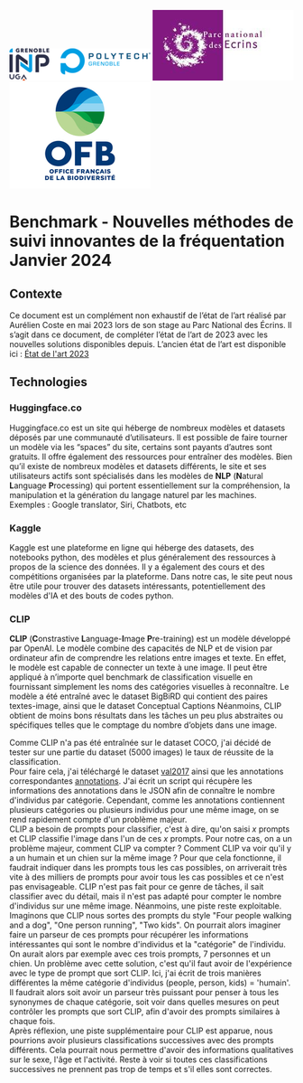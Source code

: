 ![Logo Polytech&INP](assets/logo_Polytech&INP.png)
![Logo PNE](assets/logo_PNE.jpg)
![Logo OFB](assets/logo_OFB.jpg)  
# Benchmark - Nouvelles méthodes de suivi innovantes de la fréquentation <br> Janvier 2024

## Contexte
Ce document est un complément non exhaustif de l’état de l’art réalisé par Aurélien Coste en mai 2023 lors de son stage au Parc National des Écrins. Il s’agit dans ce document, de compléter l’état de l’art de 2023 avec les nouvelles solutions disponibles depuis. L’ancien état de l’art est disponible ici : [État de l'art 2023](https://github.com/Attendance-PNE-OFB/docs/blob/main/assets/%C3%89tat%20de%20l'art%20-%20M%C3%A9thodes%20de%20suivi%20innovantes.pdf)

## Technologies
### Huggingface.co
Huggingface.co est un site qui héberge de nombreux modèles et datasets déposés par une communauté d’utilisateurs. 
Il est possible de faire tourner un modèle via les “spaces” du site, certains sont payants d’autres sont gratuits. 
Il offre également des ressources pour entraîner des modèles. Bien qu’il existe de nombreux modèles et datasets différents, 
le site et ses utilisateurs actifs sont spécialisés dans les modèles de **NLP** (**N**atural **L**anguage **P**rocessing) qui portent essentiellement sur la compréhension, 
la manipulation et la génération du langage naturel par les machines. Exemples : Google translator, Siri, Chatbots, etc

### Kaggle
Kaggle est une plateforme en ligne qui héberge des datasets, des notebooks python, des modèles et plus généralement des ressources à propos de la science des données. Il y a également des cours et des compétitions organisées par la plateforme. Dans notre cas, le site peut nous être utile pour trouver des datasets intéressants, potentiellement des modèles d'IA et des bouts de codes python.

### CLIP
**CLIP** (**C**onstrastive **L**anguage-**I**mage **P**re-training) est un modèle développé par OpenAI. 
Le modèle combine des capacités de NLP et de vision par ordinateur afin de comprendre les relations entre images et texte. En effet, le modèle est capable de connecter un texte à une image. 
Il peut être appliqué à n’importe quel benchmark de classification visuelle en fournissant simplement les noms des catégories visuelles à reconnaître. 
Le modèle a été entraîné avec le dataset BigBiRD qui contient des paires textes-image, ainsi que le dataset Conceptual Captions
Néanmoins, CLIP obtient de moins bons résultats dans les tâches un peu plus abstraites ou spécifiques telles que le comptage du nombre d’objets dans une image.  

Comme CLIP n'a pas été entraînée sur le dataset COCO, j'ai décidé de tester sur une partie du dataset (5000 images) le taux de réussite de la classification.  
Pour faire cela, j'ai téléchargé le dataset [val2017](http://images.cocodataset.org/zips/val2017.zip) ainsi que les annotations correspondantes [annotations](http://images.cocodataset.org/annotations/annotations_trainval2017.zip). J'ai écrit un script qui récupère les informations des annotations dans le JSON afin de connaître le nombre d'individus par catégorie. Cependant, comme les annotations contiennent plusieurs catégories ou plusieurs individus pour une même image, on se rend rapidement compte d'un problème majeur.  
CLIP a besoin de prompts pour classifier, c'est à dire, qu'on saisi *x* prompts et CLIP classifie l'image dans l'un de ces *x* prompts. Pour notre cas, on a un problème majeur, comment CLIP va compter ? Comment CLIP va voir qu'il y a un humain et un chien sur la même image ? Pour que cela fonctionne, il faudrait indiquer dans les prompts tous les cas possibles, on arriverait très vite à des milliers de prompts pour avoir tous les cas possibles et ce n'est pas envisageable. CLIP n'est pas fait pour ce genre de tâches, il sait classifier avec du détail, mais il n'est pas adapté pour compter le nombre d'individus sur une même image. 
Néanmoins, une piste reste exploitable. Imaginons que CLIP nous sortes des prompts du style "Four people walking and a dog", "One person running", "Two kids". On pourrait alors imaginer faire un parseur de ces prompts pour récupérer les informations intéressantes qui sont le nombre d'individus et la "catégorie" de l'individu. On aurait alors par exemple avec ces trois prompts, 7 personnes et un chien. Un problème avec cette solution, c'est qu'il faut avoir de l'expérience avec le type de prompt que sort CLIP. Ici, j'ai écrit de trois manières différentes la même catégorie d'individus (people, person, kids) = 'humain'. Il faudrait alors soit avoir un parseur très puissant pour penser à tous les synonymes de chaque catégorie, soit voir dans quelles mesures on peut contrôler les prompts que sort CLIP, afin d'avoir des prompts similaires à chaque fois.  
Après réflexion, une piste supplémentaire pour CLIP est apparue, nous pourrions avoir plusieurs classifications successives avec des prompts différents. Cela pourrait nous permettre d'avoir des informations qualitatives sur le sexe, l'âge et l'activité. Reste à voir si toutes ces classifications successives ne prennent pas trop de temps et s'il elles sont correctes.
